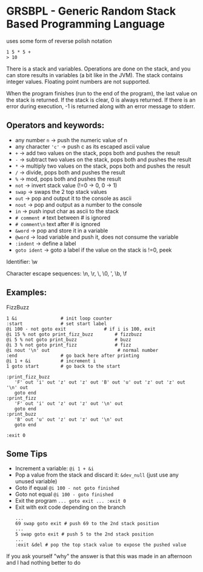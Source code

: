 # GRSBPL - Generic Random Stack Based Programming Language

uses some form of reverse polish notation

```
1 5 * 5 +
> 10
```

There is a stack and variables. Operations are done on the stack, and you can store results in variables (a bit like in
the JVM). The stack contains integer values. Floating point numbers are not supported.

When the program finishes (run to the end of the program), the last value on the stack is returned. If the stack is
clear, 0 is always returned. If there is an error during execution, -1 is returned along with an error message to
stderr.

## Operators and keywords:

* any number `n` -> push the numeric value of n
* any character `'c'` -> push c as its escaped ascii value
* `+` -> add two values on the stack, pops both and pushes the result
* `-` -> subtract two values on the stack, pops both and pushes the result
* `*` -> multiply two values on the stack, pops both and pushes the result
* `/` -> divide, pops both and pushes the result
* `%` -> mod, pops both and pushes the result
* `not` -> invert stack value (!=0 -> 0, 0 -> 1)
* `swap` -> swaps the 2 top stack values
* `out` -> pop and output it to the console as ascii
* `nout` -> pop and output as a number to the console
* `in` -> push input char as ascii to the stack
* `# comment #` text between # is ignored
* `# comment\n` text after # is ignored
* `&word` -> pop and store it in a variable
* `@word` -> load variable and push it, does not consume the variable
* `:indent` -> define a label
* `goto ident` -> goto a label if the value on the stack is !=0, peek

Identifier: \w

Character escape sequences:
\n, \r, \\, \0, \', \b, \f

## Examples:

FizzBuzz

```grsbpl
1 &i                # init loop counter
:start              # set start label
@i 100 - not goto exit              # if i is 100, exit
@i 15 % not goto print_fizz_buzz        # fizzbuzz
@i 5 % not goto print_buzz              # buzz
@i 3 % not goto print_fizz              # fizz
@i nout '\n' out                         # normal number
:end                # go back here after printing
@i 1 + &i           # increment i
1 goto start        # go back to the start

:print_fizz_buzz
   'F' out 'i' out 'z' out 'z' out 'B' out 'u' out 'z' out 'z' out '\n' out
   goto end
:print_fizz
   'F' out 'i' out 'z' out 'z' out '\n' out
   goto end
:print_buzz
   'B' out 'u' out 'z' out 'z' out '\n' out
   goto end

:exit 0
```

## Some Tips

* Increment a variable:
  `@i 1 + &i`
* Pop a value from the stack and discard it:
  `&dev_null` (just use any unused variable)
* Goto if equal
  `@i 100 - not goto finished`
* Goto not equal
  `@i 100 - goto finished`
* Exit the program
  `... goto exit ... :exit 0`
* Exit with exit code depending on the branch
  ```grsbpl
  ... 
  69 swap goto exit # push 69 to the 2nd stack position
  ... 
  5 swap goto exit # push 5 to the 2nd stack position
  ... 
  :exit &del # pop the top stack value to expose the pushed value
  ```


If you ask yourself "why" the answer is that this was made in an afternoon and I had nothing better to do
